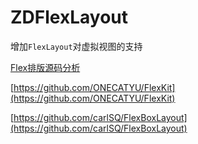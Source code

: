 # ZDFlexLayout

增加`FlexLayout`对虚拟视图的支持

[Flex排版源码分析](https://juejin.im/post/5ad1c4a8f265da2389262828)

[https://github.com/ONECATYU/FlexKit](https://github.com/ONECATYU/FlexKit)

[https://github.com/carlSQ/FlexBoxLayout](https://github.com/carlSQ/FlexBoxLayout)


